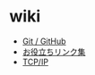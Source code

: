 # wiki

- [Git / GitHub](https://github.com/kobe-pablo/wiki/blob/main/docs/git-and-github.md)
- [お役立ちリンク集](https://github.com/kobe-pablo/wiki/blob/main/docs/awesome-articles.md)
- [TCP/IP](https://github.com/kobe-pablo/wiki/blob/main/docs/network.md)